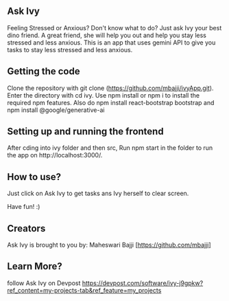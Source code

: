 ## Ask Ivy
Feeling Stressed or Anxious? Don't know what to do? Just ask Ivy your best dino friend. A great friend, she will help you out and help you stay less stressed and less anxious.
This is an app that uses gemini API to give you tasks to stay less stressed and less anxious. 

## Getting the code
Clone the repository with git clone (https://github.com/mbajji/ivyApp.git). Enter the directory with cd ivy.  Use npm install or npm i to install the required npm features.
Also do npm install react-bootstrap bootstrap and npm install @google/generative-ai

## Setting up and running the frontend
After cding into ivy folder and then src,
Run npm start in the  folder to run the app  on http://localhost:3000/.

## How to use?
Just click on Ask Ivy to get tasks ans Ivy herself to clear screen.

Have fun! :)

## Creators
Ask Ivy is brought to you by:
Maheswari Bajji [https://github.com/mbajji]

## Learn More?
follow Ask Ivy on Devpost https://devpost.com/software/ivy-j9gpkw?ref_content=my-projects-tab&ref_feature=my_projects
